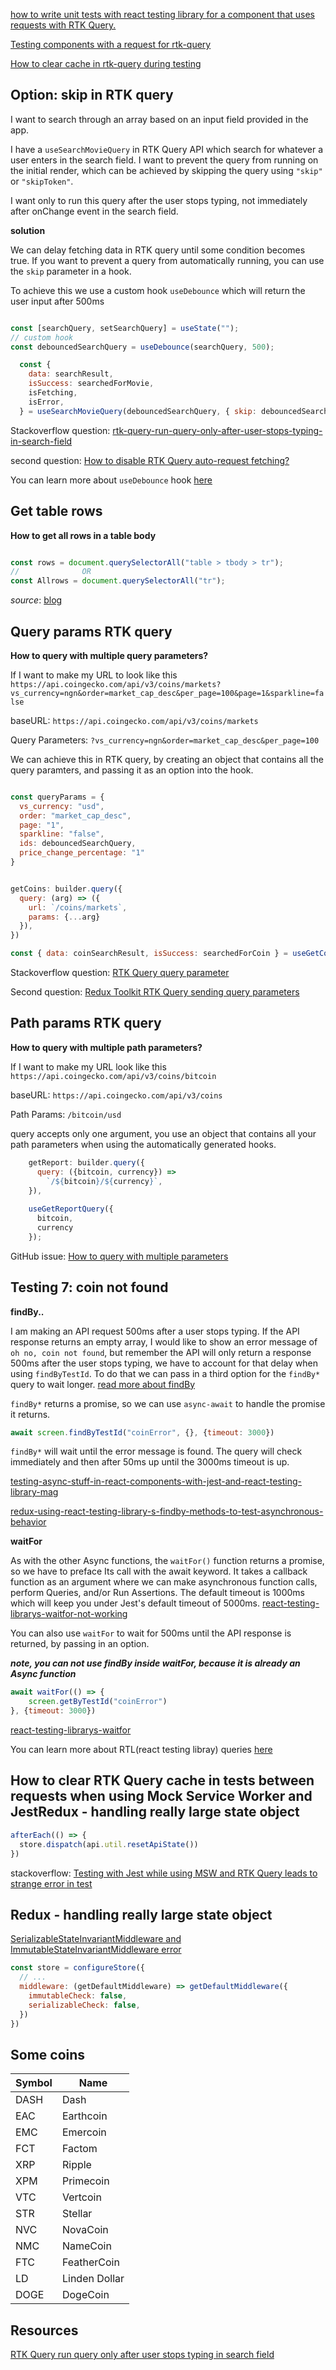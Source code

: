 

[how to write unit tests with react testing library for a component that uses requests with RTK Query.](https://stackoverflow.com/questions/72492349/how-to-test-rtk-query-with-react-testing-library)

[Testing components with a request for rtk-query](https://stackoverflow.com/questions/73059793/testing-components-with-a-request-for-rtk-query)


[How to clear cache in rtk-query during testing](https://stackoverflow.com/questions/67999073/how-to-clear-rtk-query-cache-in-tests-between-requests-when-using-msw-and-jest)


## Option: skip in RTK query

I want to search through an array based on an input field provided in the app. 

I have a `useSearchMovieQuery` in RTK Query API which search for whatever a user enters in the search field. I want to prevent the query from running on the initial render, which can be achieved by skipping the query using `"skip"` or `"skipToken"`.

I want only to run this query after the user stops typing, not immediately after onChange event in the search field.

**solution**

We can delay fetching data in RTK query until some condition becomes true. If you want to prevent a query from automatically running, you can use the `skip` parameter in a hook.

To achieve this we use a custom hook `useDebounce` which will return the user input after 500ms 

```javascript

const [searchQuery, setSearchQuery] = useState("");
// custom hook
const debouncedSearchQuery = useDebounce(searchQuery, 500);

  const {
    data: searchResult,
    isSuccess: searchedForMovie,
    isFetching,
    isError,
  } = useSearchMovieQuery(debouncedSearchQuery, { skip: debouncedSearchQuery == "" });

```

Stackoverflow question: [rtk-query-run-query-only-after-user-stops-typing-in-search-field](https://stackoverflow.com/questions/72502994/rtk-query-run-query-only-after-user-stops-typing-in-search-field)

second question: [How to disable RTK Query auto-request fetching?](https://stackoverflow.com/questions/72382502/how-to-disable-rtk-query-auto-request-fetching)

You can learn more about `useDebounce` hook [here](https://dev.to/ohdylan/create-a-debounce-hook-for-search-box-auto-completion-11n1)

## Get table rows

**How to get all rows in a table body**

```javascript

const rows = document.querySelectorAll("table > tbody > tr");
//				OR
const Allrows = document.querySelectorAll("tr");

```

*source*: [blog](https://thewebdev.info/2021/06/26/how-to-get-the-row-count-of-an-html-table-with-javascript/)


## Query params RTK query

**How to query with multiple query parameters?**

If I want to make my URL to look like this `https://api.coingecko.com/api/v3/coins/markets?vs_currency=ngn&order=market_cap_desc&per_page=100&page=1&sparkline=false`

baseURL: `https://api.coingecko.com/api/v3/coins/markets`

Query Parameters: `?vs_currency=ngn&order=market_cap_desc&per_page=100`


We can achieve this in RTK query, by creating an object that contains all the query paramters, and passing it as an option into the hook.

```javascript

const queryParams = {
  vs_currency: "usd",
  order: "market_cap_desc",
  page: "1",
  sparkline: "false",
  ids: debouncedSearchQuery,
  price_change_percentage: "1"
}


getCoins: builder.query({
  query: (arg) => ({
    url: `/coins/markets`,
    params: {...arg}
  }),
})

const { data: coinSearchResult, isSuccess: searchedForCoin } = useGetCoinQuery(queryParams)

```

Stackoverflow question: [RTK Query query parameter](https://stackoverflow.com/questions/70081202/rtk-query-query-parameter)

Second question: [Redux Toolkit RTK Query sending query parameters](https://stackoverflow.com/questions/68158110/redux-toolkit-rtk-query-sending-query-parameters)

## Path params RTK query

**How to query with multiple path parameters?**

If I want to make my URL look like this `https://api.coingecko.com/api/v3/coins/bitcoin`

baseURL: `https://api.coingecko.com/api/v3/coins`

Path Params: `/bitcoin/usd`


query accepts only one argument, you use an object that contains all your path parameters when using the automatically generated hooks.

```javascript
    getReport: builder.query({
      query: ({bitcoin, currency}) =>
        `/${bitcoin}/${currency}`,
    }),
        
    useGetReportQuery({
      bitcoin,
      currency
    });
```

GitHub issue: [How to query with multiple parameters](https://github.com/reduxjs/redux-toolkit/issues/1028)


## Testing 7: coin not found

**findBy..**

I am making an API request 500ms after a user stops typing. If the API response returns an empty array, I would like to show an error message of `oh no, coin not found`, but remember the API will only return a response 500ms after the user stops typing, we have to account for that delay when using `findByTestId`. To do that we can pass in a third option for the `findBy*` query to wait longer. [read more about findBy](https://testing-library.com/docs/dom-testing-library/api-async/#findby-queries)

`findBy*` returns a promise, so we can use `async-await` to handle the promise it returns.

```javascript
await screen.findByTestId("coinError", {}, {timeout: 3000})
```

`findBy*` will wait until the error message is found. The query will check immediately and then after 50ms up until the 3000ms timeout is up.


[testing-async-stuff-in-react-components-with-jest-and-react-testing-library-mag](https://dev.to/lennythedev/testing-async-stuff-in-react-components-with-jest-and-react-testing-library-mag)

[redux-using-react-testing-library-s-findby-methods-to-test-asynchronous-behavior](https://egghead.io/lessons/redux-using-react-testing-library-s-findby-methods-to-test-asynchronous-behavior)

**waitFor**

As with the other Async functions, the `waitFor()` function returns a promise, so we have to preface Its call with the await keyword. It takes a callback function as an argument where we can make asynchronous function calls, perform Queries, and/or Run Assertions. The default timeout is 1000ms which will keep you under Jest's default timeout of 5000ms. [react-testing-librarys-waitfor-not-working](https://stackoverflow.com/questions/66661163/react-testing-librarys-waitfor-not-working)

You can also use `waitFor` to wait for 500ms until the API response is returned, by passing in an option.

***note, you can not use findBy inside waitFor, because it is already an Async function***

```javascript
await waitFor(() => {
    screen.getByTestId("coinError")
}, {timeout: 3000})
```

[react-testing-librarys-waitfor](https://www.anycodings.com/2021/12/react-testing-librarys-waitfor-not.html#findby-queries)

You can learn more about RTL(react testing libray) queries [here](https://testing-library.com/docs/dom-testing-library/cheatsheet/#queries)


## How to clear RTK Query cache in tests between requests when using Mock Service Worker and JestRedux - handling really large state object

```javascript
afterEach(() => {
  store.dispatch(api.util.resetApiState())
})
```

stackoverflow: [Testing with Jest while using MSW and RTK Query leads to strange error in test](https://stackoverflow.com/questions/69302370/testing-with-jest-while-using-msw-and-rtk-query-leads-to-strange-error-in-test/69310703#69310703)

## Redux - handling really large state object

[SerializableStateInvariantMiddleware and ImmutableStateInvariantMiddleware error](https://stackoverflow.com/a/69624806/17171424)

```javascript
const store = configureStore({
  // ...
  middleware: (getDefaultMiddleware) => getDefaultMiddleware({
    immutableCheck: false,
    serializableCheck: false,
  })
})
```

## Some coins

| Symbol      | Name |
| ----------- | ----------- |
| DASH      | Dash       |
| EAC   | Earthcoin        |
| EMC   | Emercoin        |
| FCT   | Factom        |
| XRP   | Ripple        |
| XPM   | Primecoin        |
| VTC   | Vertcoin        |
| STR   | Stellar        |
| NVC   | NovaCoin        |
| NMC   | NameCoin        |
| FTC   | FeatherCoin        |
| LD   | Linden Dollar        |
| DOGE   | DogeCoin        |


## Resources

[RTK Query run query only after user stops typing in search field](https://stackoverflow.com/questions/72502994/rtk-query-run-query-only-after-user-stops-typing-in-search-field)
